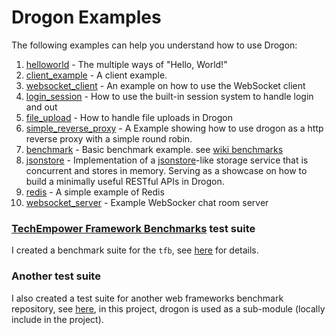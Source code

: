 # Drogon Examples

The following examples can help you understand how to use Drogon:

1. [helloworld](https://github.com/an-tao/drogon/tree/master/examples/helloworld) - The multiple ways of "Hello, World!"
2. [client_example](https://github.com/an-tao/drogon/tree/master/examples/client_example/main.cc) - A client example.
3. [websocket_client](https://github.com/an-tao/drogon/tree/master/examples/websocket_client/WebSocketClient.cc) - An example on how to use the WebSocket client
4. [login_session](https://github.com/an-tao/drogon/tree/master/examples/login_session) - How to use the built-in session system to handle login and out
5. [file_upload](https://github.com/an-tao/drogon/tree/master/examples/file_upload) - How to handle file uploads in Drogon
6. [simple_reverse_proxy](https://github.com/an-tao/drogon/tree/master/examples/simple_reverse_proxy) - A Example showing how to use drogon as a http reverse 
proxy with a simple round robin.
7. [benchmark](https://github.com/an-tao/drogon/tree/master/examples/benchmark) - Basic benchmark example. see [wiki benchmarks](https://github.com/an-tao/drogon/wiki/13-Benchmarks)
8. [jsonstore](https://github.com/an-tao/drogon/tree/master/examples/jsonstore) - Implementation of a [jsonstore](https://github.com/bluzi/jsonstore)-like storage service that is concurrent and stores in memory. Serving as a showcase on how to build a minimally useful RESTful APIs in Drogon.
9. [redis](https://github.com/an-tao/drogon/tree/master/examples/redis) - A simple example of Redis
10. [websocket_server](https://github.com/drogonframework/drogon/tree/master/examples/websocket_server) - Example WebSocker chat room server


### [TechEmpower Framework Benchmarks](https://github.com/TechEmpower/FrameworkBenchmarks) test suite

I created a benchmark suite for the `tfb`, see [here](https://github.com/TechEmpower/FrameworkBenchmarks/tree/master/frameworks/C%2B%2B/drogon) for details.

### Another test suite

I also created a test suite for another web frameworks benchmark repository, see [here](https://github.com/the-benchmarker/web-frameworks/tree/master/cpp/drogon), in this project, drogon is used as a sub-module (locally include in the project).
